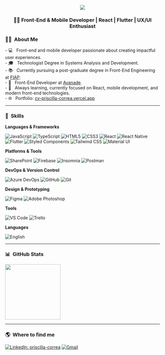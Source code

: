 <p align="center">
  <img src="https://capsule-render.vercel.app/api?type=waving&color=0d1117&height=200&section=header&text=Priscilla%20Correa%20🚀&fontColor=ffffff&fontSize=40&animation=fadeIn" />
</p>
<h3 align="center">👩‍💻 Front-End & Mobile Developer | React | Flutter | UX/UI Enthusiast</h3>

<h3>👩‍💻 &nbsp;About Me</h3>
- 💻 &nbsp; Front-end and mobile developer passionate about creating impactful user experiences.<br>
- 🎓 &nbsp; Technologist Degree in Systems Analysis and Development.<br>
- 📚 &nbsp; Currently pursuing a post-graduate degree in Front-End Engineering at <a href="https://www.fiap.com.br/" target="_blank">FIAP</a>.<br>
- 💼 &nbsp; Front-End Developer at <a href="https://www.avanade.com/pt-br" target="_blank">Avanade</a>.<br>
- 🌱 &nbsp; Always learning, currently focused on React, mobile development, and modern front-end technologies.<br>
- 🌐 &nbsp; Portfolio: <a href="https://cv-priscilla-correa.vercel.app/" target="_blank">cv-priscilla-correa.vercel.app</a><br>

---

<h3>🚀 &nbsp;Skills</h3>

**Languages & Frameworks**

![JavaScript](https://img.shields.io/badge/-JavaScript-333333?style=flat&logo=javascript)
![TypeScript](https://img.shields.io/badge/-TypeScript-333333?style=flat&logo=typescript)
![HTML5](https://img.shields.io/badge/-HTML5-333333?style=flat&logo=HTML5)
![CSS3](https://img.shields.io/badge/-CSS3-333333?style=flat&logo=CSS3&logoColor=1572B6)
![React](https://img.shields.io/badge/-React-333333?style=flat&logo=react)
![React Native](https://img.shields.io/badge/-React%20Native-333333?style=flat&logo=react)
![Flutter](https://img.shields.io/badge/-Flutter-333333?style=flat&logo=flutter)
![Styled Components](https://img.shields.io/badge/-Styled%20Components-333333?style=flat&logo=styled-components)
![Tailwind CSS](https://img.shields.io/badge/-Tailwind%20CSS-333333?style=flat&logo=tailwind-css)
![Material UI](https://img.shields.io/badge/-Material%20UI-333333?style=flat&logo=mui)

**Platforms & Tools**

![SharePoint](https://img.shields.io/badge/-SharePoint-333333?style=flat&logo=microsoft-sharepoint)
![Firebase](https://img.shields.io/badge/-Firebase-333333?style=flat&logo=firebase)
![Insomnia](https://img.shields.io/badge/-Insomnia-333333?style=flat&logo=insomnia)
![Postman](https://img.shields.io/badge/-Postman-333333?style=flat&logo=postman)

**DevOps & Version Control**

![Azure DevOps](https://img.shields.io/badge/-Azure%20DevOps-333333?style=flat&logo=microsoft-azure)
![GitHub](https://img.shields.io/badge/-GitHub-333333?style=flat&logo=github)
![Git](https://img.shields.io/badge/-Git-333333?style=flat&logo=git)

**Design & Prototyping**

![Figma](https://img.shields.io/badge/-Figma-333333?style=flat&logo=figma)
![Adobe Photoshop](https://img.shields.io/badge/-Adobe%20Photoshop-333333?style=flat&logo=adobe-photoshop)

**Tools**

![VS Code](https://img.shields.io/badge/-VS%20Code-333333?style=flat&logo=visual-studio-code)
![Trello](https://img.shields.io/badge/-Trello-333333?style=flat&logo=trello)

**Languages**

![English](https://img.shields.io/badge/-English%20(B1)-333333?style=flat&logo=google-translate)

---

<h3>📊 &nbsp;GitHub Stats</h3>

<a href="https://github.com/prissycorrea">
  <img height="180em" src="https://github-readme-stats.vercel.app/api/top-langs/?username=prissycorrea&layout=compact&langs_count=7&theme=dracula"/>
</a>

---

<h3>🌎 &nbsp;Where to find me</h3>

[![LinkedIn: priscilla-correa](https://img.shields.io/badge/-LinkedIn-0A66C2?style=for-the-badge&logo=linkedin&logoColor=white)](https://www.linkedin.com/in/priscilla-correa/)
[![Gmail](https://img.shields.io/badge/-Gmail-D14836?style=for-the-badge&logo=gmail&logoColor=white)](mailto:priscillacdelfino@gmail.com)

##
